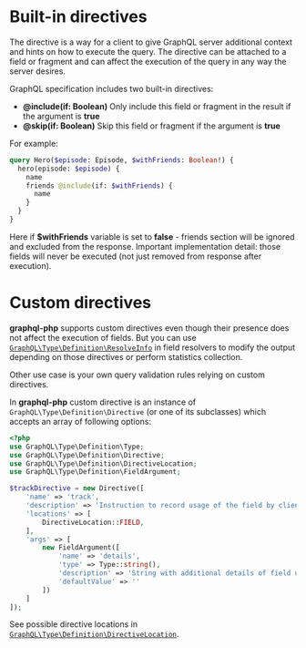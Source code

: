 # Built-in directives
The directive is a way for a client to give GraphQL server additional context and hints on how to execute
the query. The directive can be attached to a field or fragment and can affect the execution of the 
query in any way the server desires.

GraphQL specification includes two built-in directives:
 
* **@include(if: Boolean)** Only include this field or fragment in the result if the argument is **true** 
* **@skip(if: Boolean)** Skip this field or fragment if the argument is **true**

For example:
```graphql
query Hero($episode: Episode, $withFriends: Boolean!) {
  hero(episode: $episode) {
    name
    friends @include(if: $withFriends) {
      name
    }
  }
}
```
Here if **$withFriends** variable is set to **false** - friends section will be ignored and excluded 
from the response. Important implementation detail: those fields will never be executed 
(not just removed from response after execution).

# Custom directives
**graphql-php** supports custom directives even though their presence does not affect the execution of fields.
But you can use [`GraphQL\Type\Definition\ResolveInfo`](../reference.md#graphqltypedefinitionresolveinfo) 
in field resolvers to modify the output depending on those directives or perform statistics collection.
 
Other use case is your own query validation rules relying on custom directives.

In **graphql-php** custom directive is an instance of `GraphQL\Type\Definition\Directive`
(or one of its subclasses) which accepts an array of following options:

```php
<?php
use GraphQL\Type\Definition\Type;
use GraphQL\Type\Definition\Directive;
use GraphQL\Type\Definition\DirectiveLocation;
use GraphQL\Type\Definition\FieldArgument;

$trackDirective = new Directive([
    'name' => 'track',
    'description' => 'Instruction to record usage of the field by client',
    'locations' => [
        DirectiveLocation::FIELD,
    ],
    'args' => [
        new FieldArgument([
            'name' => 'details',
            'type' => Type::string(),
            'description' => 'String with additional details of field usage scenario',
            'defaultValue' => ''
        ])
    ]
]);
```

See possible directive locations in 
[`GraphQL\Type\Definition\DirectiveLocation`](../reference.md#graphqltypedefinitiondirectivelocation).
